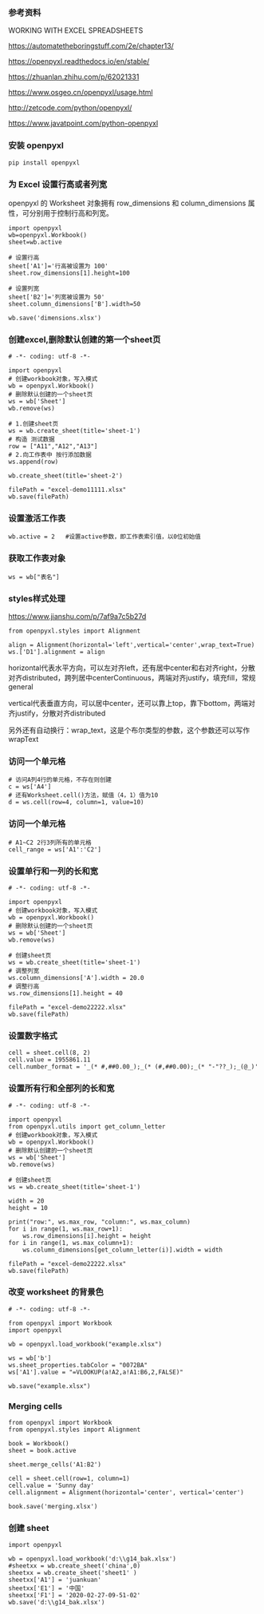### 参考资料

WORKING WITH EXCEL SPREADSHEETS

https://automatetheboringstuff.com/2e/chapter13/

https://openpyxl.readthedocs.io/en/stable/

https://zhuanlan.zhihu.com/p/62021331

https://www.osgeo.cn/openpyxl/usage.html

http://zetcode.com/python/openpyxl/

https://www.javatpoint.com/python-openpyxl

### 安装 openpyxl

```
pip install openpyxl
```


### 为 Excel 设置行高或者列宽

openpyxl 的 Worksheet 对象拥有 row_dimensions 和 column_dimensions 属性，可分别用于控制行高和列宽。

```
import openpyxl
wb=openpyxl.Workbook()
sheet=wb.active

# 设置行高
sheet['A1']='行高被设置为 100'
sheet.row_dimensions[1].height=100

# 设置列宽
sheet['B2']='列宽被设置为 50'
sheet.column_dimensions['B'].width=50

wb.save('dimensions.xlsx')

```


### 创建excel,删除默认创建的第一个sheet页

```
# -*- coding: utf-8 -*-

import openpyxl
# 创建workbook对象，写入模式
wb = openpyxl.Workbook()
# 删除默认创建的一个sheet页
ws = wb['Sheet']
wb.remove(ws)

# 1.创建sheet页
ws = wb.create_sheet(title='sheet-1')
# 构造 测试数据
row = ["A11","A12","A13"]
# 2.向工作表中 按行添加数据
ws.append(row)

wb.create_sheet(title='sheet-2')

filePath = "excel-demo11111.xlsx"
wb.save(filePath)
```

### 设置激活工作表
```
wb.active = 2   #设置active参数，即工作表索引值，以0位初始值
```

### 获取工作表对象
```
ws = wb["表名"]
```

### styles样式处理

https://www.jianshu.com/p/7af9a7c5b27d

```
from openpyxl.styles import Alignment

align = Alignment(horizontal='left',vertical='center',wrap_text=True)
ws.['D1'].alignment = align
```

horizontal代表水平方向，可以左对齐left，还有居中center和右对齐right，分散对齐distributed，跨列居中centerContinuous，两端对齐justify，填充fill，常规general

vertical代表垂直方向，可以居中center，还可以靠上top，靠下bottom，两端对齐justify，分散对齐distributed

另外还有自动换行：wrap_text，这是个布尔类型的参数，这个参数还可以写作wrapText

### 访问一个单元格
```
# 访问A列4行的单元格，不存在则创建
c = ws['A4']
# 还有Worksheet.cell()方法，赋值（4，1）值为10
d = ws.cell(row=4, column=1, value=10)
```

### 访问一个单元格
```
# A1~C2 2行3列所有的单元格
cell_range = ws['A1':'C2']
```

### 设置单行和一列的长和宽

```
# -*- coding: utf-8 -*-

import openpyxl
# 创建workbook对象，写入模式
wb = openpyxl.Workbook()
# 删除默认创建的一个sheet页
ws = wb['Sheet']
wb.remove(ws)

# 创建sheet页
ws = wb.create_sheet(title='sheet-1')
# 调整列宽
ws.column_dimensions['A'].width = 20.0
# 调整行高
ws.row_dimensions[1].height = 40

filePath = "excel-demo22222.xlsx"
wb.save(filePath)
```

### 设置数字格式

```
cell = sheet.cell(8, 2)
cell.value = 1955861.11
cell.number_format = '_(* #,##0.00_);_(* (#,##0.00);_(* "-"??_);_(@_)'
```

### 设置所有行和全部列的长和宽

```
# -*- coding: utf-8 -*-

import openpyxl
from openpyxl.utils import get_column_letter
# 创建workbook对象，写入模式
wb = openpyxl.Workbook()
# 删除默认创建的一个sheet页
ws = wb['Sheet']
wb.remove(ws)

# 创建sheet页
ws = wb.create_sheet(title='sheet-1')

width = 20
height = 10

print("row:", ws.max_row, "column:", ws.max_column)
for i in range(1, ws.max_row+1):
    ws.row_dimensions[i].height = height
for i in range(1, ws.max_column+1):
    ws.column_dimensions[get_column_letter(i)].width = width

filePath = "excel-demo22222.xlsx"
wb.save(filePath)
```

### 改变 worksheet 的背景色 

```
# -*- coding: utf-8 -*-

from openpyxl import Workbook
import openpyxl

wb = openpyxl.load_workbook("example.xlsx")

ws = wb['b']
ws.sheet_properties.tabColor = "0072BA"
ws['A1'].value = "=VLOOKUP(a!A2,a!A1:B6,2,FALSE)"

wb.save("example.xlsx")
```

### Merging cells

```
from openpyxl import Workbook
from openpyxl.styles import Alignment

book = Workbook()
sheet = book.active

sheet.merge_cells('A1:B2')

cell = sheet.cell(row=1, column=1)
cell.value = 'Sunny day'
cell.alignment = Alignment(horizontal='center', vertical='center')

book.save('merging.xlsx')
```

### 创建 sheet

```
import openpyxl
   
wb = openpyxl.load_workbook('d:\\g14_bak.xlsx')
#sheetxx = wb.create_sheet('china',0)
sheetxx = wb.create_sheet('sheet1' )
sheetxx['A1'] = 'juankuan'
sheetxx['E1'] = '中国'
sheetxx['F1'] = '2020-02-27-09-51-02'
wb.save('d:\\g14_bak.xlsx')
```


